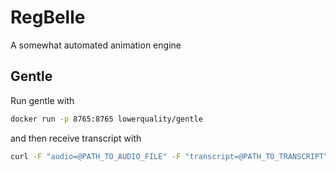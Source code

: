 # RegBelle

A somewhat automated animation engine

## Gentle

Run gentle with
```bash
docker run -p 8765:8765 lowerquality/gentle
```

and then receive transcript with
```bash
curl -F "audio=@PATH_TO_AUDIO_FILE" -F "transcript=@PATH_TO_TRANSCRIPT" "http://localhost:8765/transcriptions?async=false"
```